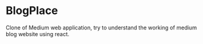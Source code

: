 # BlogPlace
Clone of Medium web application, try to understand the working of medium blog website using react.

